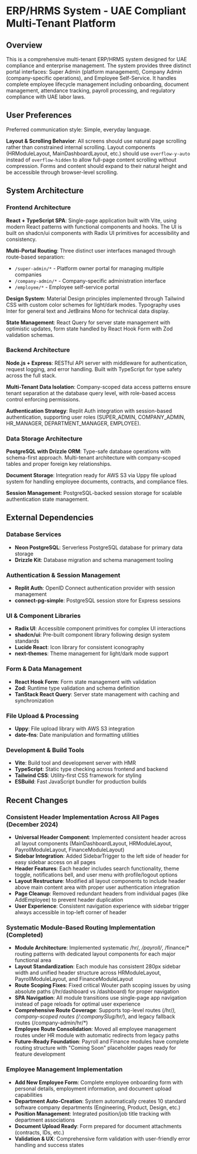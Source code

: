 # ERP/HRMS System - UAE Compliant Multi-Tenant Platform

## Overview

This is a comprehensive multi-tenant ERP/HRMS system designed for UAE compliance and enterprise management. The system provides three distinct portal interfaces: Super Admin (platform management), Company Admin (company-specific operations), and Employee Self-Service. It handles complete employee lifecycle management including onboarding, document management, attendance tracking, payroll processing, and regulatory compliance with UAE labor laws.

## User Preferences

Preferred communication style: Simple, everyday language.

**Layout & Scrolling Behavior**: All screens should use natural page scrolling rather than constrained internal scrolling. Layout components (HRModuleLayout, MainDashboardLayout, etc.) should use `overflow-y-auto` instead of `overflow-hidden` to allow full-page content scrolling without compression. Forms and content should expand to their natural height and be accessible through browser-level scrolling.

## System Architecture

### Frontend Architecture
**React + TypeScript SPA**: Single-page application built with Vite, using modern React patterns with functional components and hooks. The UI is built on shadcn/ui components with Radix UI primitives for accessibility and consistency.

**Multi-Portal Routing**: Three distinct user interfaces managed through route-based separation:
- `/super-admin/*` - Platform owner portal for managing multiple companies
- `/company-admin/*` - Company-specific administration interface  
- `/employee/*` - Employee self-service portal

**Design System**: Material Design principles implemented through Tailwind CSS with custom color schemes for light/dark modes. Typography uses Inter for general text and JetBrains Mono for technical data display.

**State Management**: React Query for server state management with optimistic updates, form state handled by React Hook Form with Zod validation schemas.

### Backend Architecture
**Node.js + Express**: RESTful API server with middleware for authentication, request logging, and error handling. Built with TypeScript for type safety across the full stack.

**Multi-Tenant Data Isolation**: Company-scoped data access patterns ensure tenant separation at the database query level, with role-based access control enforcing permissions.

**Authentication Strategy**: Replit Auth integration with session-based authentication, supporting user roles (SUPER_ADMIN, COMPANY_ADMIN, HR_MANAGER, DEPARTMENT_MANAGER, EMPLOYEE).

### Data Storage Architecture
**PostgreSQL with Drizzle ORM**: Type-safe database operations with schema-first approach. Multi-tenant architecture with company-scoped tables and proper foreign key relationships.

**Document Storage**: Integration ready for AWS S3 via Uppy file upload system for handling employee documents, contracts, and compliance files.

**Session Management**: PostgreSQL-backed session storage for scalable authentication state management.

## External Dependencies

### Database Services
- **Neon PostgreSQL**: Serverless PostgreSQL database for primary data storage
- **Drizzle Kit**: Database migration and schema management tooling

### Authentication & Session Management
- **Replit Auth**: OpenID Connect authentication provider with session management
- **connect-pg-simple**: PostgreSQL session store for Express sessions

### UI & Component Libraries  
- **Radix UI**: Accessible component primitives for complex UI interactions
- **shadcn/ui**: Pre-built component library following design system standards
- **Lucide React**: Icon library for consistent iconography
- **next-themes**: Theme management for light/dark mode support

### Form & Data Management
- **React Hook Form**: Form state management with validation
- **Zod**: Runtime type validation and schema definition
- **TanStack React Query**: Server state management with caching and synchronization

### File Upload & Processing
- **Uppy**: File upload library with AWS S3 integration
- **date-fns**: Date manipulation and formatting utilities

### Development & Build Tools
- **Vite**: Build tool and development server with HMR
- **TypeScript**: Static type checking across frontend and backend
- **Tailwind CSS**: Utility-first CSS framework for styling
- **ESBuild**: Fast JavaScript bundler for production builds

## Recent Changes

### Consistent Header Implementation Across All Pages (December 2024)
- **Universal Header Component**: Implemented consistent header across all layout components (MainDashboardLayout, HRModuleLayout, PayrollModuleLayout, FinanceModuleLayout)
- **Sidebar Integration**: Added SidebarTrigger to the left side of header for easy sidebar access on all pages
- **Header Features**: Each header includes search functionality, theme toggle, notifications bell, and user menu with profile/logout options
- **Layout Restructure**: Modified all layout components to include header above main content area with proper user authentication integration
- **Page Cleanup**: Removed redundant headers from individual pages (like AddEmployee) to prevent header duplication
- **User Experience**: Consistent navigation experience with sidebar trigger always accessible in top-left corner of header

### Systematic Module-Based Routing Implementation (Completed)
- **Module Architecture**: Implemented systematic /hr/*, /payroll/*, /finance/* routing patterns with dedicated layout components for each major functional area
- **Layout Standardization**: Each module has consistent 280px sidebar width and unified header structure across HRModuleLayout, PayrollModuleLayout, and FinanceModuleLayout
- **Route Scoping Fixes**: Fixed critical Wouter path scoping issues by using absolute paths (/hr/dashboard vs /dashboard) for proper navigation
- **SPA Navigation**: All module transitions use single-page app navigation instead of page reloads for optimal user experience
- **Comprehensive Route Coverage**: Supports top-level routes (/hr/*), company-scoped routes (/:companySlug/hr/*), and legacy fallback routes (/company-admin/hr/*)
- **Employee Route Consolidation**: Moved all employee management routes under HR module with automatic redirects from legacy paths
- **Future-Ready Foundation**: Payroll and Finance modules have complete routing structure with "Coming Soon" placeholder pages ready for feature development

### Employee Management Implementation
- **Add New Employee Form**: Complete employee onboarding form with personal details, employment information, and document upload capabilities
- **Department Auto-Creation**: System automatically creates 10 standard software company departments (Engineering, Product, Design, etc.) 
- **Position Management**: Integrated position/job title tracking with department associations
- **Document Upload Ready**: Form prepared for document attachments (contracts, IDs, etc.)
- **Validation & UX**: Comprehensive form validation with user-friendly error handling and success states